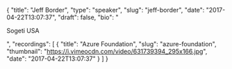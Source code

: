 {
  "title": "Jeff Border",
  "type": "speaker",
  "slug": "jeff-border",
  "date": "2017-04-22T13:07:37",
  "draft": false,
  "bio": "<p>Sogeti USA</p>",
  "recordings": [
    {
      "title": "Azure Foundation",
      "slug": "azure-foundation",
      "thumbnail": "https://i.vimeocdn.com/video/631739394_295x166.jpg",
      "date": "2017-04-22T13:07:37"
    }
  ]
}